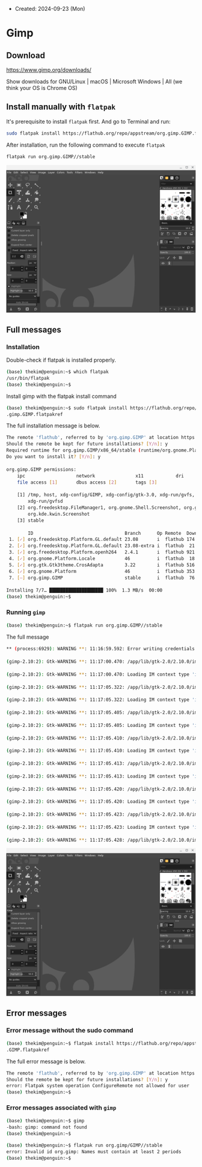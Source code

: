 * Created: 2024-09-23 (Mon)

# Gimp

## Download
https://www.gimp.org/downloads/

Show downloads for GNU/Linux | macOS | Microsoft Windows | All
(we think your OS is Chrome OS)

## Install manually with `flatpak`
It's prerequisite to install `flatpak` first. And go to Terminal and run:
```bash
sudo flatpak install https://flathub.org/repo/appstream/org.gimp.GIMP.flatpakref
```

After installation, run the following command to execute `flatpak`

```bash
flatpak run org.gimp.GIMP//stable
```

<img src="../../images/chromebook-gimp.png">

## Full messages
### Installation
Double-check if flatpak is installed properly.
```bash
(base) thekim@penguin:~$ which flatpak
/usr/bin/flatpak
(base) thekim@penguin:~$
```

Install gimp with the flatpak install command
```bash
(base) thekim@penguin:~$ sudo flatpak install https://flathub.org/repo/appstream/org
.gimp.GIMP.flatpakref
```
The full installation message is below.
```bash
The remote 'flathub', referred to by 'org.gimp.GIMP' at location https://dl.flathub.org/repo/ contains additional applications.
Should the remote be kept for future installations? [Y/n]: y
Required runtime for org.gimp.GIMP/x86_64/stable (runtime/org.gnome.Platform/x86_64/46) found in remote flathub
Do you want to install it? [Y/n]: y

org.gimp.GIMP permissions:
    ipc                   network               x11            dri
    file access [1]       dbus access [2]       tags [3]

    [1] /tmp, host, xdg-config/GIMP, xdg-config/gtk-3.0, xdg-run/gvfs,
        xdg-run/gvfsd
    [2] org.freedesktop.FileManager1, org.gnome.Shell.Screenshot, org.gtk.vfs.*,
        org.kde.kwin.Screenshot
    [3] stable

        ID                                  Branch      Op Remote  Download
 1. [✓] org.freedesktop.Platform.GL.default 23.08       i  flathub 174.7 MB / 175.0 MB
 2. [✓] org.freedesktop.Platform.GL.default 23.08-extra i  flathub  21.0 MB / 175.0 MB
 3. [✓] org.freedesktop.Platform.openh264   2.4.1       i  flathub 921.4 kB / 976.5 kB
 4. [✓] org.gnome.Platform.Locale           46          i  flathub  18.0 kB / 378.5 MB
 5. [✓] org.gtk.Gtk3theme.CrosAdapta        3.22        i  flathub 516.9 kB / 386.3 kB
 6. [✓] org.gnome.Platform                  46          i  flathub 353.7 MB / 363.7 MB
 7. [—] org.gimp.GIMP                       stable      i  flathub  76.3 MB / 131.0 MB

Installing 7/7… ████████████████████ 100%  1.3 MB/s  00:00
(base) thekim@penguin:~$
```
### Running `gimp`

```bash
(base) thekim@penguin:~$ flatpak run org.gimp.GIMP//stable
```
The full message
```bash
** (process:6929): WARNING **: 11:16:59.592: Error writing credentials to socket: Error sending message: Broken pipe

(gimp-2.10:2): Gtk-WARNING **: 11:17:00.470: /app/lib/gtk-2.0/2.10.0/immodules/im-ibus.so: undefined symbol: ibus_input_context_set_post_process_key_event

(gimp-2.10:2): Gtk-WARNING **: 11:17:00.470: Loading IM context type 'ibus' failed

(gimp-2.10:2): Gtk-WARNING **: 11:17:05.322: /app/lib/gtk-2.0/2.10.0/immodules/im-ibus.so: undefined symbol: ibus_input_context_set_post_process_key_event

(gimp-2.10:2): Gtk-WARNING **: 11:17:05.322: Loading IM context type 'ibus' failed

(gimp-2.10:2): Gtk-WARNING **: 11:17:05.405: /app/lib/gtk-2.0/2.10.0/immodules/im-ibus.so: undefined symbol: ibus_input_context_set_post_process_key_event

(gimp-2.10:2): Gtk-WARNING **: 11:17:05.405: Loading IM context type 'ibus' failed

(gimp-2.10:2): Gtk-WARNING **: 11:17:05.410: /app/lib/gtk-2.0/2.10.0/immodules/im-ibus.so: undefined symbol: ibus_input_context_set_post_process_key_event

(gimp-2.10:2): Gtk-WARNING **: 11:17:05.410: Loading IM context type 'ibus' failed

(gimp-2.10:2): Gtk-WARNING **: 11:17:05.413: /app/lib/gtk-2.0/2.10.0/immodules/im-ibus.so: undefined symbol: ibus_input_context_set_post_process_key_event

(gimp-2.10:2): Gtk-WARNING **: 11:17:05.413: Loading IM context type 'ibus' failed

(gimp-2.10:2): Gtk-WARNING **: 11:17:05.420: /app/lib/gtk-2.0/2.10.0/immodules/im-ibus.so: undefined symbol: ibus_input_context_set_post_process_key_event

(gimp-2.10:2): Gtk-WARNING **: 11:17:05.420: Loading IM context type 'ibus' failed

(gimp-2.10:2): Gtk-WARNING **: 11:17:05.423: /app/lib/gtk-2.0/2.10.0/immodules/im-ibus.so: undefined symbol: ibus_input_context_set_post_process_key_event

(gimp-2.10:2): Gtk-WARNING **: 11:17:05.423: Loading IM context type 'ibus' failed

(gimp-2.10:2): Gtk-WARNING **: 11:17:05.428: /app/lib/gtk-2.0/2.10.0/immodules/im-ibus.so: undefined symbol: ibus_input_context_set_post_process_key_event
```

<img src="../../images/chromebook-gimp.png">

## Error messages
### Error message without the sudo command
```bash
(base) thekim@penguin:~$ flatpak install https://flathub.org/repo/appstream/org.gimp
.GIMP.flatpakref
```
The full error message is below.
```bash
The remote 'flathub', referred to by 'org.gimp.GIMP' at location https://dl.flathub.org/repo/ contains additional applications.
Should the remote be kept for future installations? [Y/n]: y
error: Flatpak system operation ConfigureRemote not allowed for user
(base) thekim@penguin:~$
```

### Error messages associated with `gimp`
```bash
(base) thekim@penguin:~$ gimp
-bash: gimp: command not found
(base) thekim@penguin:~$
```

```bash
(base) thekim@penguin:~$ flatpak run org.gimp/GIMP//stable
error: Invalid id org.gimp: Names must contain at least 2 periods
(base) thekim@penguin:~$
```
